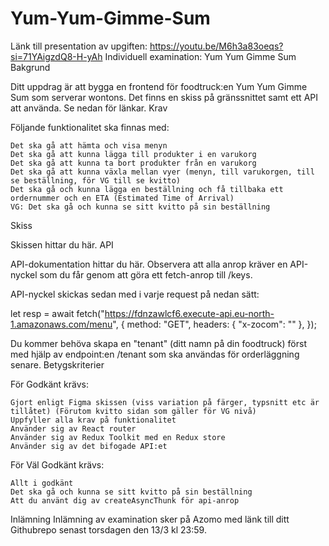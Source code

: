 # Yum-Yum-Gimme-Sum

Länk till presentation av upgiften: https://youtu.be/M6h3a83oeqs?si=71YAigzdQ8-H-yAh
Individuell examination: Yum Yum Gimme Sum
Bakgrund

Ditt uppdrag är att bygga en frontend för foodtruck:en Yum Yum Gimme Sum som serverar wontons. Det finns en skiss på gränssnittet samt ett API att använda. Se nedan för länkar.
Krav

Följande funktionalitet ska finnas med:

    Det ska gå att hämta och visa menyn
    Det ska gå att kunna lägga till produkter i en varukorg
    Det ska gå att kunna ta bort produkter från en varukorg
    Det ska gå att kunna växla mellan vyer (menyn, till varukorgen, till se beställning, för VG till se kvitto)
    Det ska gå och kunna lägga en beställning och få tillbaka ett ordernummer och en ETA (Estimated Time of Arrival)
    VG: Det ska gå och kunna se sitt kvitto på sin beställning

Skiss

Skissen hittar du här.
API

API-dokumentation hittar du här. Observera att alla anrop kräver en API-nyckel som du får genom att göra ett fetch-anrop till /keys.

API-nyckel skickas sedan med i varje request på nedan sätt:

let resp = await fetch("https://fdnzawlcf6.execute-api.eu-north-1.amazonaws.com/menu", {
  method: "GET",
  headers: { "x-zocom": "<api-key-here>" },
});

Du kommer behöva skapa en "tenant" (ditt namn på din foodtruck) först med hjälp av endpoint:en /tenant som ska användas för orderläggning senare.
Betygskriterier

För Godkänt krävs:

    Gjort enligt Figma skissen (viss variation på färger, typsnitt etc är tillåtet) (Förutom kvitto sidan som gäller för VG nivå)
    Uppfyller alla krav på funktionalitet
    Använder sig av React router
    Använder sig av Redux Toolkit med en Redux store
    Använder sig av det bifogade API:et

För Väl Godkänt krävs:

    Allt i godkänt
    Det ska gå och kunna se sitt kvitto på sin beställning
    Att du använt dig av createAsyncThunk för api-anrop

Inlämning
Inlämning av examination sker på Azomo med länk till ditt Githubrepo senast torsdagen den 13/3 kl 23:59.
